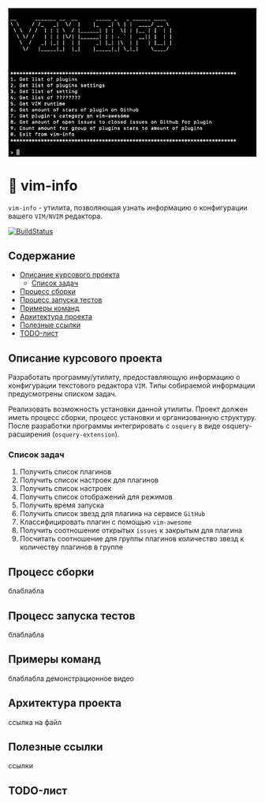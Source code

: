 ![vim-info-screenshot](screenshots/scr1.png)

# :floppy_disk: vim-info
`vim-info` - утилита, позволяющая узнать информацию о конфигурации вашего
`VIM/NVIM` редактора.

[![BuildStatus](https://travis-ci.org/htmlgod/course_work_osquery_vim.svg?branch=master)](https://travis-ci.org/htmlgod/course_work_osquery_vim)

## Содержание
* [Описание курсового проекта](https://github.com/htmlgod/course_work_osquery_vim#описание-курсового-проекта)
   * [Список задач](https://github.com/htmlgod/course_work_osquery_vim#список-задач)
* [Процесс сборки](https://github.com/htmlgod/course_work_osquery_vim#процесс-сборки)
* [Процесс запуска тестов](https://github.com/htmlgod/course_work_osquery_vim#процесс-запуска-тестов)
* [Примеры команд](https://github.com/htmlgod/course_work_osquery_vim#примеры-команд)
* [Архитектура проекта](https://github.com/htmlgod/course_work_osquery_vim#архитектура-проекта)
* [Полезные ссылки](https://github.com/htmlgod/course_work_osquery_vim#полезные-ссылки)
* [TODO-лист](https://github.com/htmlgod/course_work_osquery_vim#TODO-лист)

## Описание курсового проекта

Разработать программу/утилиту, предоставляющую информацию о конфигурации текстового редактора `VIM`.
Типы собираемой информации предусмотрены списком задач.

Реализовать возможность установки данной утилиты.
Проект должен иметь процесс сборки, процесс установки и организованную структуру.
После разработки программы интегрировать с `osquery` в виде osquery-расширения (`osquery-extension`).

### Список задач
1. Получить список плагинов
2. Получить список настроек для плагинов
3. Получить список настроек
4. Получить список отображений для режимов
5. Получить время запуска
6. Получить список звезд для плагина на сервисе `GitHub`
7. Классифицировать плагин с помощью `vim-awesome`
8. Получить соотношение открытых `issues` к закрытым для плагина
9. Посчитать соотношение для группы плагинов количество звезд к количеству плагинов в группе

## Процесс сборки

блаблабла

## Процесс запуска тестов

блаблабла

## Примеры команд

блаблабла
демонстрационное видео

## Архитектура проекта

ссылка на файл

## Полезные ссылки

ссылки

## TODO-лист
